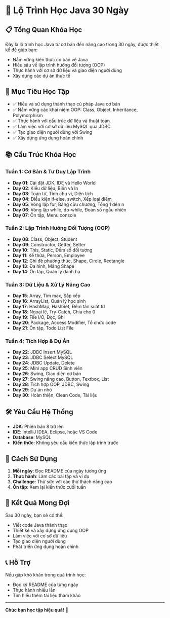 ﻿# 🚀 Lộ Trình Học Java 30 Ngày

## 📋 Tổng Quan Khóa Học

Đây là lộ trình học Java từ cơ bản đến nâng cao trong 30 ngày, được thiết kế để giúp bạn:
- Nắm vững kiến thức cơ bản về Java
- Hiểu sâu về lập trình hướng đối tượng (OOP)
- Thực hành với cơ sở dữ liệu và giao diện người dùng
- Xây dựng các dự án thực tế

## 🎯 Mục Tiêu Học Tập

- ✅ Hiểu và sử dụng thành thạo cú pháp Java cơ bản
- ✅ Nắm vững các khái niệm OOP: Class, Object, Inheritance, Polymorphism
- ✅ Thực hành với cấu trúc dữ liệu và thuật toán
- ✅ Làm việc với cơ sở dữ liệu MySQL qua JDBC
- ✅ Tạo giao diện người dùng với Swing
- ✅ Xây dựng ứng dụng hoàn chỉnh

## 📚 Cấu Trúc Khóa Học

### **Tuần 1: Cơ Bản & Tư Duy Lập Trình**
- **Day 01**: Cài đặt JDK, IDE và Hello World
- **Day 02**: Kiểu dữ liệu, Biến và In
- **Day 03**: Toán tử, Tính chu vi, Diện tích
- **Day 04**: Điều kiện if-else, switch, Xếp loại điểm
- **Day 05**: Vòng lặp for, Bảng cửu chương, Tổng 1 đến n
- **Day 06**: Vòng lặp while, do-while, Đoán số ngẫu nhiên
- **Day 07**: Ôn tập, Menu console

### **Tuần 2: Lập Trình Hướng Đối Tượng (OOP)**
- **Day 08**: Class, Object, Student
- **Day 09**: Constructor, Getter, Setter
- **Day 10**: This, Static, Đếm số đối tượng
- **Day 11**: Kế thừa, Person, Employee
- **Day 12**: Ghi đè phương thức, Shape, Circle, Rectangle
- **Day 13**: Đa hình, Mảng Shape
- **Day 14**: Ôn tập, Quản lý danh bạ

### **Tuần 3: Dữ Liệu & Xử Lý Nâng Cao**
- **Day 15**: Array, Tìm max, Sắp xếp
- **Day 16**: ArrayList, Quản lý học sinh
- **Day 17**: HashMap, HashSet, Đếm tần suất từ
- **Day 18**: Ngoại lệ, Try-Catch, Chia cho 0
- **Day 19**: File I/O, Đọc, Ghi
- **Day 20**: Package, Access Modifier, Tổ chức code
- **Day 21**: Ôn tập, Todo List File

### **Tuần 4: Tích Hợp & Dự Án**
- **Day 22**: JDBC Insert MySQL
- **Day 23**: JDBC Select MySQL
- **Day 24**: JDBC Update, Delete
- **Day 25**: Mini app CRUD Sinh viên
- **Day 26**: Swing, Giao diện cơ bản
- **Day 27**: Swing nâng cao, Button, Textbox, List
- **Day 28**: Tích hợp OOP, JDBC, Swing
- **Day 29**: Dự án nhỏ
- **Day 30**: Hoàn thiện, Clean Code, Tài liệu

## 🛠️ Yêu Cầu Hệ Thống

- **JDK**: Phiên bản 8 trở lên
- **IDE**: IntelliJ IDEA, Eclipse, hoặc VS Code
- **Database**: MySQL
- **Kiến thức**: Không yêu cầu kiến thức lập trình trước

## 📖 Cách Sử Dụng

1. **Mỗi ngày**: Đọc README của ngày tương ứng
2. **Thực hành**: Làm các bài tập và ví dụ
3. **Challenge**: Thử sức với các thử thách nâng cao
4. **Ôn tập**: Xem lại kiến thức cuối tuần

## 🎯 Kết Quả Mong Đợi

Sau 30 ngày, bạn sẽ có thể:
- Viết code Java thành thạo
- Thiết kế và xây dựng ứng dụng OOP
- Làm việc với cơ sở dữ liệu
- Tạo giao diện người dùng
- Phát triển ứng dụng hoàn chỉnh

## 📞 Hỗ Trợ

Nếu gặp khó khăn trong quá trình học:
- Đọc kỹ README của từng ngày
- Thực hành nhiều lần
- Tìm hiểu thêm tài liệu tham khảo

---

**Chúc bạn học tập hiệu quả! 🎉**
